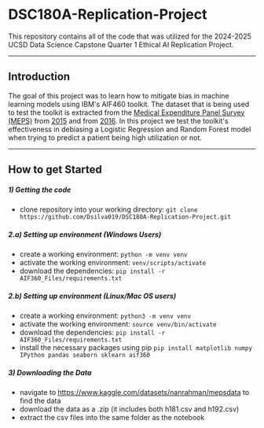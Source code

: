 # DSC180A-Replication-Project
This repository contains all of the code that was utilized for the 2024-2025 UCSD Data Science Capstone Quarter 1 Ethical AI Replication Project. 

---
## Introduction
The goal of this project was to learn how to mitigate bias in machine learning models using IBM's AIF460 toolkit. The dataset that is being used to test the toolkit is extracted from the [Medical Expenditure Panel Survey (MEPS)](https://meps.ahrq.gov/mepsweb/) from [2015](https://meps.ahrq.gov/mepsweb/data_stats/download_data_files_detail.jsp?cboPufNumber=HC-181) and from [2016](https://meps.ahrq.gov/mepsweb/data_stats/download_data_files_detail.jsp?cboPufNumber=HC-192). In this project we test the toolkit's effectiveness in debiasing a Logistic Regression and Random Forest model when trying to predict a patient being high utilization or not.

---
## How to get Started

##### 1) Getting the code
- clone repository into your working directory:
    `git clone https://github.com/Dsilva019/DSC180A-Replication-Project.git`

##### 2.a) Setting up environment (Windows Users)
- create a working environment:
    `python -m venv venv`
- activate the working environment:
    `venv/scripts/activate`
- download the dependencies:
    `pip install -r AIF360_Files/requirements.txt`

##### 2.b) Setting up environment (Linux/Mac OS users)
- create a working environment:
    `python3 -m venv venv`
- activate the working environment:
    `source venv/bin/activate`
- download the dependencies:
    `pip install -r AIF360_Files/requirements.txt`
- install the necessary packages using pip
    `pip install matplotlib numpy IPython pandas seaborn sklearn aif360`

##### 3) Downloading the Data
- navigate to https://www.kaggle.com/datasets/nanrahman/mepsdata to find the data
- download the data as a .zip (it includes both h181.csv and h192.csv)
- extract the csv files into the same folder as the notebook



